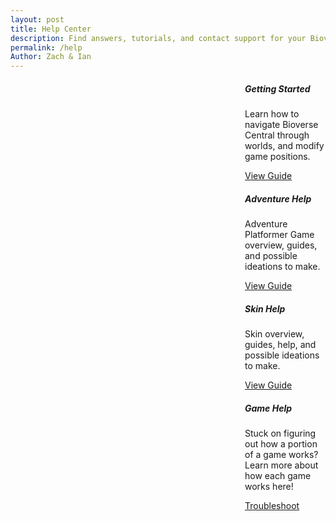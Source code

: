 ```yaml
---
layout: post
title: Help Center
description: Find answers, tutorials, and contact support for your Bioverse experience.
permalink: /help
Author: Zach & Ian
---
```


<!-- Help Homepage - Styled with Bootstrap and Pilot Cities-like UI -->

<div class="text-center" style="margin-left: 375px;">
  <div class="row">
    <div class="col-md-4 mb-4">
      <div class="card h-100 shadow-sm">
        <div class="card-body">
          <h5 class="card-title">Getting Started</h5>
          <p class="card-text">Learn how to navigate Bioverse Central through worlds, and modify game positions.</p>
          <a href="{{site.baseurl}}/worldhelp" class="btn btn-primary">View Guide</a>
        </div>
      </div>
    </div>
    <div class="col-md-4 mb-4">
      <div class="card h-100 shadow-sm">
        <div class="card-body">
          <h5 class="card-title">Adventure Help</h5>
          <p class="card-text">Adventure Platformer Game overview, guides, and possible ideations to make.</p>
          <a href="{{site.baseurl}}/adventurehelp" class="btn btn-primary">View Guide</a>
        </div>
      </div>
    </div>
    <div class="col-md-4 mb-4">
      <div class="card h-100 shadow-sm">
        <div class="card-body">
          <h5 class="card-title">Skin Help</h5>
          <p class="card-text">Skin overview, guides, help, and possible ideations to make.</p>
          <a href="{{site.baseurl}}/skinhelp" class="btn btn-primary">View Guide</a>
        </div>
      </div>
    </div>
    <div class="col-md-4 mb-4">
      <div class="card h-100 shadow-sm">
        <div class="card-body">
          <h5 class="card-title">Game Help</h5>
          <p class="card-text">Stuck on figuring out how a portion of a game works? Learn more about how each game works here!</p>
          <a href="{{site.baseurl}}/gamehelp" class="btn btn-primary">Troubleshoot</a>
        </div>
      </div>
    </div>
  </div>
</div>

<script>
// filepath: /home/kasm-user/nighthawk/GenomeGamersFrontend/navigation/Worlds/world0.md

// --- Background Music ---
const music = new Audio('{{site.baseurl}}/assets/audio/toadharbor.mp3'); // Change path as needed
music.loop = true;
music.volume = 0.5;

// Play music after first user interaction (required by browsers)
function startMusicOnce() {
  music.play().catch(() => {});
  window.removeEventListener('click', startMusicOnce);
  window.removeEventListener('keydown', startMusicOnce);
}
window.addEventListener('click', startMusicOnce);
window.addEventListener('keydown', startMusicOnce);
</script>